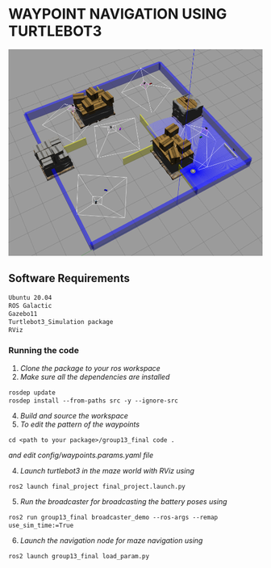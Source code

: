 # WAYPOINT NAVIGATION USING TURTLEBOT3

![](gazebo_world.png)

## Software Requirements
```
Ubuntu 20.04
ROS Galactic
Gazebo11
Turtlebot3_Simulation package
RViz
```
### Running the code
1. *Clone the package to your ros workspace*
2. *Make sure all the dependencies are installed*
```
rosdep update
rosdep install --from-paths src -y --ignore-src
```
4. *Build and source the workspace*
5. *To edit the pattern of the waypoints*
```
cd <path to your package>/group13_final code .
```
*and edit config/waypoints.params.yaml file*

4. *Launch turtlebot3 in the maze world with RViz using*
```
ros2 launch final_project final_project.launch.py 
```
5. *Run the broadcaster for broadcasting the battery poses using*
```
ros2 run group13_final broadcaster_demo --ros-args --remap use_sim_time:=True
```
6. *Launch the navigation node for maze navigation using*
```
ros2 launch group13_final load_param.py
```
